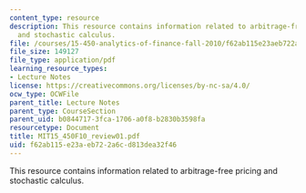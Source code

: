 ```yaml
---
content_type: resource
description: This resource contains information related to arbitrage-free pricing
  and stochastic calculus.
file: /courses/15-450-analytics-of-finance-fall-2010/f62ab115e23aeb722a6cd813dea32f46_MIT15_450F10_review01.pdf
file_size: 149127
file_type: application/pdf
learning_resource_types:
- Lecture Notes
license: https://creativecommons.org/licenses/by-nc-sa/4.0/
ocw_type: OCWFile
parent_title: Lecture Notes
parent_type: CourseSection
parent_uid: b0844717-3fca-1706-a0f8-b2830b3598fa
resourcetype: Document
title: MIT15_450F10_review01.pdf
uid: f62ab115-e23a-eb72-2a6c-d813dea32f46
---
```

This resource contains information related to arbitrage-free pricing and stochastic calculus.
